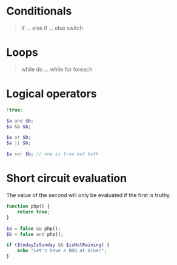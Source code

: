 # Conditionals

> if ... else if ... else
> switch

# Loops

> while
> do ... while
> for 
> foreach

# Logical operators

```php
!true; 

$a and $b;
$a && $b;

$a or $b;
$a || $b;

$a xor $b; // one is true but both
```

# Short circuit evaluation
The value of the second will only be evaluated if the first is truthy.

```php
function php() {
	return true;
}

$a = false && php();
$b = false and php();
```

```php
if ($todayIsSunday && $isNotRaining) {
	echo "Let's have a BBQ at mine!";
}
